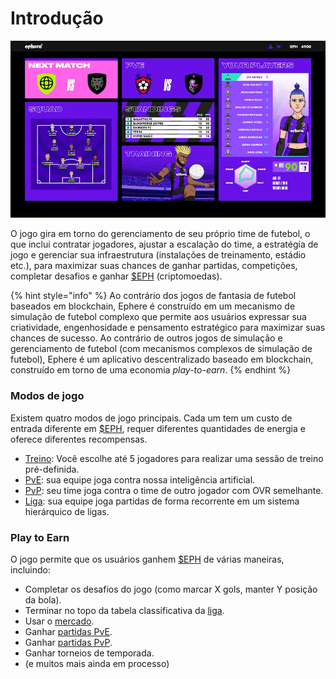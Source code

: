 # Introdução

![Pantalla central del juego](<../.gitbook/assets/Ephere-UI Animation Test (1).gif>)

O jogo gira em torno do gerenciamento de seu próprio time de futebol, o que inclui contratar jogadores, ajustar a escalação do time, a estratégia de jogo e gerenciar sua infraestrutura (instalações de treinamento, estádio etc.), para maximizar suas chances de ganhar partidas, competições, completar desafios e ganhar [$EPH](../economia/eph.md) (criptomoedas).

{% hint style="info" %}
Ao contrário dos jogos de fantasia de futebol baseados em blockchain, Ephere é construído em um mecanismo de simulação de futebol complexo que permite aos usuários expressar sua criatividade, engenhosidade e pensamento estratégico para maximizar suas chances de sucesso. Ao contrário de outros jogos de simulação e gerenciamento de futebol (com mecanismos complexos de simulação de futebol), Ephere é um aplicativo descentralizado baseado em blockchain, construído em torno de uma economia _play-to-earn_.
{% endhint %}

### Modos de jogo

Existem quatro modos de jogo principais. Cada um tem um custo de entrada diferente em [$EPH](../economia/eph.md), requer diferentes quantidades de energia e oferece diferentes recompensas.

* [Treino](treinamento.md): Você escolhe até 5 jogadores para realizar uma sessão de treino pré-definida.
* [PvE](partidas-pve.md): sua equipe joga contra nossa inteligência artificial.
* [PvP](partidas-pvp.md): seu time joga contra o time de outro jogador com OVR semelhante.
* [Liga](liga.md): sua equipe joga partidas de forma recorrente em um sistema hierárquico de ligas.

### Play to Earn

O jogo permite que os usuários ganhem [$EPH](../economia/eph.md) de várias maneiras, incluindo:

* Completar os desafios do jogo (como marcar X gols, manter Y posição da bola).
* Terminar no topo da tabela classificativa da [liga](liga.md).
* Usar o [mercado](broken-reference).
* Ganhar [partidas PvE](partidas-pve.md).
* Ganhar [partidas PvP](partidas-pvp.md).
* Ganhar torneios de temporada.
* (e muitos mais ainda em processo)
